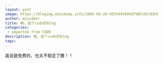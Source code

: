 ```yaml
---
layout: post
image: https://blogimg.minidump.info/2005-04-20-%E5%94%89%EF%BC%8C%E8%BF%99%E4%B8%AAcsdn%E7%9A%84blog.md
author: missdeer
title: 唉，这个csdn的blog
categories: 
 - imported from CSDN
description: 唉，这个csdn的blog
tags: 
---
```


虽说是免费的，也太不稳定了撒！！
